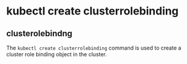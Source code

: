 # kubectl create clusterrolebinding

## clusterolebindng

The `kubectl create clusterrolebinding` command is used to create a cluster role binding object in the cluster.

``` shell

```

